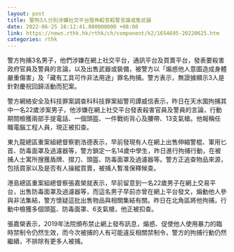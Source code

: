 ```yaml
---
layout: post
title: 警拘3人分別涉嫌社交平台發佈殺官殺警言論或售武器
date: 2022-06-25 16:12:41.000000000 +08:00
link: https://news.rthk.hk/rthk/ch/component/k2/1654695-20220625.htm
categories: rthk
---
```


警方拘捕3名男子，他們涉嫌在網上社交平台，通訊平台及買賣平台，發表要殺害政府官員及警員的言論，以及出售武器或裝備，被警方以「煽惑他人意圖造成身體嚴重傷害」及「藏有工具可作非法用途」罪名拘捕。警方表示，無證據顯示3人是針對慶祝回歸活動而犯案。

警方網絡安全及科技罪案調查科科技罪案組警司譚威信表示，昨日在天水圍拘捕其中一名22歲涉案男子，他涉嫌在網上社交平台發表殺害官員及警員的言論，行動期間檢獲兩部手提電話、一個頭盔、一件戰術背心及腰帶、13支氣槍。他報稱任職電腦工程人員，現正被扣查。

東九龍總區重案組總督察劉浩德表示，早前發現有人在網上出售伸縮警棍、軍用匕首、防毒面罩及過濾器等，警方鎖定一名14歲中學生，昨日進行拘捕行動，在被捕人士寓所搜獲盾牌、摺刀、頭盔、防毒面罩及過濾器等。警方正追查物品來源，包括買家以及是否有人操縱買賣，被捕人暫准保釋候查。

港島總區重案組總督察張嘉榮就表示，早前留意到一名22歲男子在網上交易平台，出售防毒面罩及過濾器等，而這名男子早前亦曾在網上平台發文，煽動他人參與非法集結，警方懷疑這批出售物品與相關集結有關。昨日在北角區將他拘捕，行動中檢獲多個頭盔、防毒面罩、6支氣槍，他正被扣查。

張嘉榮表示，2019年法院頒布禁止網上發布訊息，煽惑、促使他人使用暴力的臨時禁制令仍然生效，而今次被捕的人有可能違反相關禁制令，警方的拘捕行動仍然繼續，不排除有更多人被捕。
